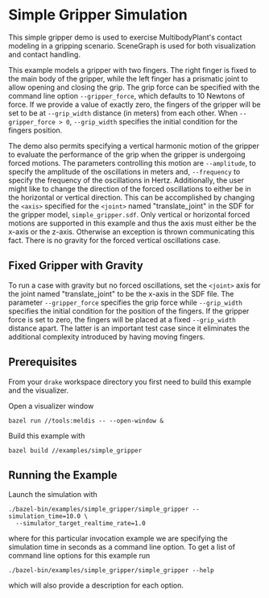 Simple Gripper Simulation
=========================

This simple gripper demo is used to exercise MultibodyPlant's contact modeling
in a gripping scenario. SceneGraph is used for both visualization and contact
handling.

This example models a gripper with two fingers. The right finger is fixed to the
main body of the gripper, while the left finger has a prismatic joint to allow
opening and closing the grip. The grip force can be specified with the command
line option `--gripper_force`, which defaults to 10 Newtons of force. If we
provide a value of exactly zero, the fingers of the gripper will be set to be at
`--grip_width` distance (in meters) from each other. When `--gripper_force > 0`,
`--grip_width` specifies the initial condition for the fingers position.

The demo also permits specifying a vertical harmonic motion of the gripper to
evaluate the performance of the grip when the gripper is undergoing forced
motions. The parameters controlling this motion are `--amplitude`, to specify
the amplitude of the oscillations in meters and, `--frequency` to specify the
frequency of the oscillations in Hertz. Additionally, the user might like to
change the direction of the forced oscillations to either be in the horizontal
or vertical direction. This can be accomplished by changing the `<axis>`
specified for the `<joint>` named "translate_joint" in the SDF for the gripper
model, `simple_gripper.sdf`. Only vertical or horizontal forced motions are
supported in this example and thus the axis must either be the x-axis or the
z-axis. Otherwise an exception is thrown communicating this fact. There is no
gravity for the forced vertical oscillations case.

Fixed Gripper with Gravity
--------------------------
To run a case with gravity but no forced oscillations, set the `<joint>` axis
for the joint named "translate_joint" to be the x-axis in the SDF file.
The parameter `--gripper_force` specifies the grip force while `--grip_width`
specifies the initial condition for the position of the fingers.
If the gripper force is set to zero, the fingers will be placed at a fixed
`--grip_width` distance apart. The latter is an important test case since it
eliminates the additional complexity introduced by having moving fingers.

Prerequisites
-------------

From your `drake` workspace directory you first need to build this example and
the visualizer.

Open a visualizer window
```
bazel run //tools:meldis -- --open-window &
```

Build this example with
```
bazel build //examples/simple_gripper
```

Running the Example
-------------------

Launch the simulation with
```
./bazel-bin/examples/simple_gripper/simple_gripper --simulation_time=10.0 \
  --simulator_target_realtime_rate=1.0
```
where for this particular invocation example we are specifying the simulation
time in seconds as a command line option. To get a list of command line options
for this example run
```
./bazel-bin/examples/simple_gripper/simple_gripper --help
```
which will also provide a description for each option.

